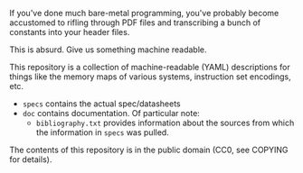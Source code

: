 If you've done much bare-metal programming, you've probably become 
accustomed to rifling through PDF files and transcribing a bunch of 
constants into your header files.

This is absurd. Give us something machine readable.

This repository is a collection of machine-readable (YAML) descriptions 
for things like the memory maps of various systems, instruction set 
encodings, etc.

* `specs` contains the actual spec/datasheets
* `doc` contains documentation. Of particular note:
  * `bibliography.txt` provides information about the sources from which 
    the information in `specs` was pulled.

The contents of this repository is in the public domain (CC0, see 
COPYING for details).
